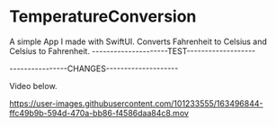 # TemperatureConversion
A simple App I made with SwiftUI. Converts Fahrenheit to Celsius and Celsius to Fahrenheit.
---------------------TEST-------------------

----------------CHANGES--------------------


Video below.



https://user-images.githubusercontent.com/101233555/163496844-ffc49b9b-594d-470a-bb86-f4586daa84c8.mov

